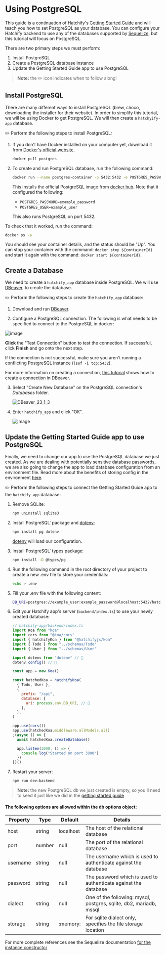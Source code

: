 # Using PostgreSQL

This guide is a continuation of Hatchify's [Getting Started Guide](../../README.md#project-setup) and will teach you how to set PostgreSQL as your database. You can configure your Hatchify backend to use any of the databases supported by [Sequelize](https://sequelize.org/api/v6/class/src/sequelize.js~sequelize#instance-constructor-constructor), but this tutorial will focus on PostgreSQL.

There are two primary steps we must perform:

1. Install PostgreSQL
2. Create a PostgreSQL database instance
3. Update the Getting Started Guide app to use PostgreSQL

> **Note:** the ✏️ icon indicates when to follow along!

## Install PostgreSQL

There are many different ways to install PostgreSQL (brew, choco, downloading the installer for their website). In order to simplify this tutorial, we will be using Docker to get PostgreSQL. We will
then create a `hatchyify-app` database.

✏️ Perform the following steps to install PostgreSQL:

1. If you don't have Docker installed on your computer yet, download it from [Docker's official website](https://www.docker.com/products/docker-desktop/).

   ```bash
   docker pull postgres
   ```

2. To create and run PostgreSQL database, run the following command:

   ```bash
   docker run --name postgres-container -p 5432:5432 -e POSTGRES_PASSWORD=example_password -e POSTGRES_USER=example_user -d postgres
   ```

   This installs the official PostgreSQL image from [docker hub](https://hub.docker.com/_/postgres). Note that it configured the following:

   - `POSTGRES_PASSWORD=example_password`
   - `POSTGRES_USER=example_user`

   This also runs PostgreSQL on port 5432.

To check that it worked, run the command:

```bash
docker ps -a
```

You should see your container details, and the status should be "Up". You can stop your container with the command: `docker stop ${containerId}` and start it again with the command: `docker start ${containerId}`.

## Create a Database

We need to create a `hatchify_app` database inside PostgreSQL. We will
use [DBeaver](https://dbeaver.io/download/), to create the database.

✏️ Perform the following steps to create the `hatchify_app` database:

1. Download and run [DBeaver](https://dbeaver.io/download/).

2. Configure a PostgreSQL connection. The following is what needs to be specified to connect to the PostgreSQL in docker:

![image](https://github.com/bitovi/hatchify/assets/78602/73768ab0-dbd0-4a41-9da3-c373850a2be3)

**Click** the "Test Connection" button to test the connection. If successful, click **Finish** and go onto the next step.

If the connection is not successful, make sure you aren't running a
conflicting PostgreSQL instance (`lsof -i tcp:5432`).

For more information on creating a connection, [this tutorial](https://dbeaver.com/2022/03/03/how-to-create-database-connection-in-dbeaver/) shows how to create a connection in DBeaver.

3. Select "Create New Database" on the PostgreSQL connection's _Databases_ folder.

   ![DBeaver_23_1_3](https://github.com/bitovi/hatchify/assets/78602/be362599-1378-4344-a1dc-b2cf3cb158fb)

4. Enter `hatchify_app` and click "OK".

   ![image](https://github.com/bitovi/hatchify/assets/78602/f1c95ae6-a877-4284-ba40-046bd566fcaa)

## Update the Getting Started Guide app to use PostgreSQL

Finally, we need to change our app to use the PostgreSQL database
we just created. As we are dealing with potentially sensitive
database passwords, we are also going to change the app to load
database configuration from an environment file. Read more about
the benefits of storing config in the environment [here](https://12factor.net/config).

✏️ Perform the following steps to connect the Getting Started Guide app to the `hatchify_app` database:

1.  Remove SQLite:

    ```bash
    npm uninstall sqlite3
    ```

2.  Install PostgreSQL' package and [dotenv](https://www.npmjs.com/package/dotenv):

    ```bash
    npm install pg dotenv
    ```

    [dotenv](https://www.npmjs.com/package/dotenv) will load our
    configuration.

3.  Install PostgreSQL' types package:

    ```bash
    npm install -D @types/pg
    ```

4.  Run the following command in the root directory of your project to create a new .env file to store your credentials:

    ```bash
    echo > .env
    ```

5.  Fill your .env file with the following content:

    ```bash
    DB_URI=postgres://example_user:example_password@localhost:5432/hatchify_app
    ```

6.  Edit your Hatchify app's server (`backend/index.ts`) to use your newly created database:

    ```js
    // hatchify-app/backend/index.ts
    import Koa from "koa"
    import cors from "@koa/cors"
    import { hatchifyKoa } from "@hatchifyjs/koa"
    import { Todo } from "../schemas/Todo"
    import { User } from "../schemas/User"

    import dotenv from "dotenv" // 👀
    dotenv.config() // 👀

    const app = new Koa()

    const hatchedKoa = hatchifyKoa(
      { Todo, User },
      {
        prefix: "/api",
        database: {
          uri: process.env.DB_URI, // 👀
        },
      },
    )

    app.use(cors())
    app.use(hatchedKoa.middleware.allModels.all)
    ;(async () => {
      await hatchedKoa.createDatabase()

      app.listen(3000, () => {
        console.log("Started on port 3000")
      })
    })()
    ```

7.  Restart your server:

    ```bash
    npm run dev:backend
    ```

> **Note:** the new PostgreSQL db we just created is empty, so you'll need to seed it just like we did in the [getting started guide](../../README.md#seeding-data)

#### The following options are allowed within the db options object:

| Property | Type   | Default   | Details                                                            |
| -------- | ------ | --------- | ------------------------------------------------------------------ |
| host     | string | localhost | The host of the relational database                                |
| port     | number | null      | The port of the relational database                                |
| username | string | null      | The username which is used to authenticate against the database    |
| password | string | null      | The password which is used to authenticate against the database    |
| dialect  | string | null      | One of the following: mysql, postgres, sqlite, db2, mariadb, mssql |
| storage  | string | :memory:  | For sqlite dialect only, specifies the file storage location       |

For more complete references see the Sequelize documentation [for the instance constructor](https://sequelize.org/api/v6/class/src/sequelize.js~sequelize#instance-constructor-constructor)
